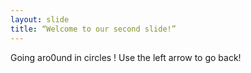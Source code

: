 ```yaml
---
layout: slide
title: “Welcome to our second slide!”
---
```

Going aro0und in circles !
Use the left arrow to go back!
